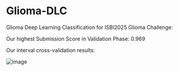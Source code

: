 # Glioma-DLC
Glioma Deep Learning Classification for ISBI2025 Glioma Challenge: 

Our highest Submission Score in Validation Phase: 0.969

Our interval cross-validation results:

![image](https://github.com/user-attachments/assets/3834ae09-37c9-47c2-a227-75663e75bbea)


